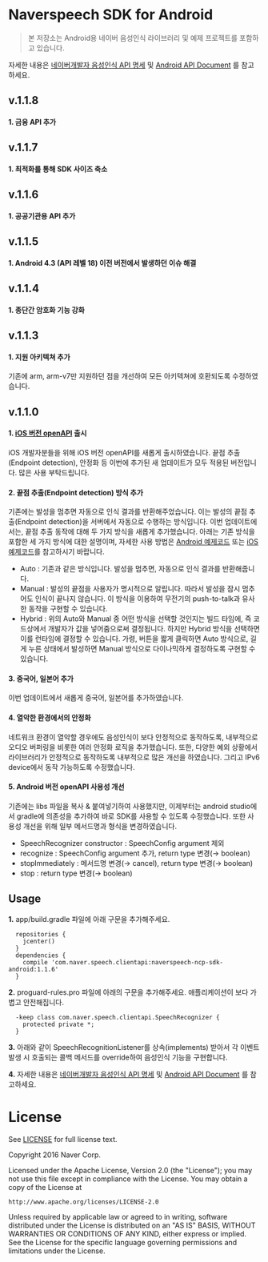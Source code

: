 # **Naverspeech SDK for Android**

> 본 저장소는 Android용 네이버 음성인식 라이브러리 및 예제 프로젝트를 포함하고 있습니다.

자세한 내용은 [네이버개발자 음성인식 API 명세](https://developers.naver.com/docs/labs/vrecog) 및 [Android API Document](http://naver.github.io/naverspeech-sdk-android/) 를 참고하세요.

v.1.1.8
-------
#### 1. 금융 API 추가

v.1.1.7
-------
#### 1. 최적화를 통해 SDK 사이즈 축소

v.1.1.6
-------
#### 1. 공공기관용 API 추가 

v.1.1.5
-------
#### 1. Android 4.3 (API 레벨 18) 이전 버전에서 발생하던 이슈 해결

v.1.1.4
-------
#### 1. 종단간 암호화 기능 강화

v.1.1.3
-------------
#### 1. 지원 아키텍쳐 추가
기존에 arm, arm-v7만 지원하던 점을 개선하여 모든 아키텍쳐에 호환되도록 수정하였습니다.

v.1.1.0
-------------
#### 1. [iOS 버전 openAPI](https://github.com/naver/naverspeech-sdk-ios) 출시
iOS 개발자분들을 위해 iOS 버전 openAPI를 새롭게 출시하였습니다.
끝점 추출(Endpoint detection), 안정화 등 이번에 추가된 새 업데이트가 모두 적용된 버전입니다. 많은 사용 부탁드립니다.

#### 2. 끝점 추출(Endpoint detection) 방식 추가
기존에는 발성을 멈추면 자동으로 인식 결과를 반환해주었습니다. 이는 발성의 끝점 추출(Endpoint detection)을 서버에서 자동으로 수행하는 방식입니다. 이번 업데이트에서는, 끝점 추출 동작에 대해 두 가지 방식을 새롭게 추가했습니다. 아래는 기존 방식을 포함한 세 가지 방식에 대한 설명이며, 자세한 사용 방법은 [Android 예제코드](https://github.com/naver/naverspeech-sdk-android) 또는 [iOS 예제코드](https://github.com/naver/naverspeech-sdk-ios)를 참고하시기 바랍니다.
  * Auto : 기존과 같은 방식입니다. 발성을 멈추면, 자동으로 인식 결과를 반환해줍니다.
  * Manual : 발성의 끝점을 사용자가 명시적으로 알립니다. 따라서 발성을 잠시 멈추어도 인식이 끝나지 않습니다. 이 방식을 이용하여 무전기의 push-to-talk과 유사한 동작을 구현할 수 있습니다.
  * Hybrid : 위의 Auto와 Manual 중 어떤 방식을 선택할 것인지는 빌드 타임에, 즉 코드상에서 개발자가 값을 넣어줌으로써 결정됩니다. 하지만 Hybrid 방식을 선택하면 이를 런타임에 결정할 수 있습니다. 가령, 버튼을 짧게 클릭하면 Auto 방식으로, 길게 누른 상태에서 발성하면 Manual 방식으로 다이나믹하게 결정하도록 구현할 수 있습니다.

#### 3. 중국어, 일본어 추가
이번 업데이트에서 새롭게 중국어, 일본어를 추가하였습니다.

#### 4. 열악한 환경에서의 안정화
네트워크 환경이 열악할 경우에도 음성인식이 보다 안정적으로 동작하도록, 내부적으로 오디오 버퍼링을 비롯한 여러 안정화 로직을 추가했습니다.
또한, 다양한 예외 상황에서 라이브러리가 안정적으로 동작하도록 내부적으로 많은 개선을 하였습니다. 그리고 IPv6 device에서 동작 가능하도록 수정했습니다.

#### 5. Android 버전 openAPI 사용성 개선
기존에는 libs 파일을 복사 & 붙여넣기하여 사용했지만, 이제부터는 android studio에서 gradle에 의존성을 추가하여 바로 SDK를 사용할 수 있도록 수정했습니다. 또한 사용성 개선을 위해 일부 메서드명과 형식을 변경하였습니다.
  * SpeechRecognizer constructor : SpeechConfig argument 제외
  * recognize : SpeechConfig argument 추가, return type 변경(→ boolean)
  * stopImmediately : 메서드명 변경(→ cancel), return type 변경(→ boolean)
  * stop : return type 변경(→ boolean)

Usage
-------------
**1.** app/build.gradle 파일에 아래 구문을 추가해주세요.
```
  repositories {
    jcenter()
  }
  dependencies {
    compile 'com.naver.speech.clientapi:naverspeech-ncp-sdk-android:1.1.6'
  }
```
**2.** proguard-rules.pro 파일에 아래의 구문을 추가해주세요. 애플리케이션이 보다 가볍고 안전해집니다.
```
  -keep class com.naver.speech.clientapi.SpeechRecognizer {
    protected private *;
  }
```
**3.** 아래와 같이 SpeechRecognitionListener를 상속(implements) 받아서 각 이벤트 발생 시 호출되는 콜백 메서드를 override하여 음성인식 기능을 구현합니다.

**4.** 자세한 내용은 [네이버개발자 음성인식 API 명세](https://developers.naver.com/docs/labs/vrecog) 및 [Android API Document](http://naver.github.io/naverspeech-sdk-android/) 를 참고하세요.


License
==

See [LICENSE](LICENSE) for full license text.

Copyright 2016 Naver Corp.

Licensed under the Apache License, Version 2.0 (the "License");
you may not use this file except in compliance with the License.
You may obtain a copy of the License at

    http://www.apache.org/licenses/LICENSE-2.0

Unless required by applicable law or agreed to in writing, software
distributed under the License is distributed on an "AS IS" BASIS,
WITHOUT WARRANTIES OR CONDITIONS OF ANY KIND, either express or implied.
See the License for the specific language governing permissions and
limitations under the License.

